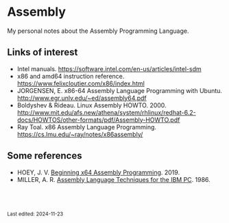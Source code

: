 # Assembly

My personal notes about the Assembly Programming Language.

## Links of interest

* Intel manuals. <https://software.intel.com/en-us/articles/intel-sdm>
* x86 and amd64 instruction reference. <https://www.felixcloutier.com/x86/index.html>
* JORGENSEN, E. x86-64 Assembly Language Programming with Ubuntu. <http://www.egr.unlv.edu/~ed/assembly64.pdf>
* Boldyshev & Rideau. Linux Assembly HOWTO. 2000. <http://www.mit.edu/afs.new/athena/system/rhlinux/redhat-6.2-docs/HOWTOS/other-formats/pdf/Assembly-HOWTO.pdf>
* Ray Toal. x86 Assembly Language Programming. <https://cs.lmu.edu/~ray/notes/x86assembly/>

## Some references

* HOEY, J. V. [Beginning x64 Assembly Programming](http://www.google.com.br/books/edition/Beginning_x64_Assembly_Programming/mSa7DwAAQBAJ). 2019.
* MILLER, A. R. [Assembly Language Techniques for the IBM PC](https://www.google.com.br/books/edition/Assembly_Language_Techniques_for_the_IBM/0FsgAQAAIAAJ). 1986.
 

<br><br><br><small>Last edited: 2024-11-23</small>
